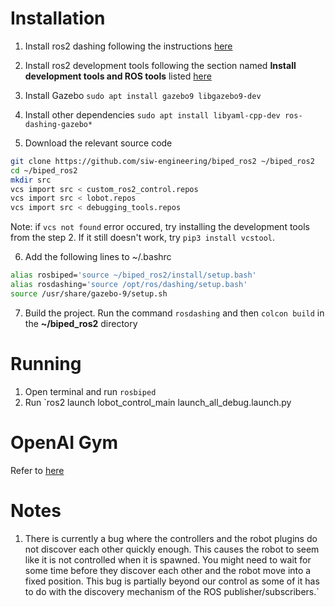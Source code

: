 # Installation
1. Install ros2 dashing following the instructions [here](https://index.ros.org//doc/ros2/Installation/Dashing/Linux-Install-Debians/)

2. Install ros2 development tools following the section named **Install development tools and ROS tools** listed [here](https://index.ros.org/doc/ros2/Installation/Dashing/Linux-Development-Setup/)

3. Install Gazebo
`sudo apt install gazebo9 libgazebo9-dev`

4. Install other dependencies 
`sudo apt install libyaml-cpp-dev ros-dashing-gazebo*`
5. Download the relevant source code
```bash
git clone https://github.com/siw-engineering/biped_ros2 ~/biped_ros2
cd ~/biped_ros2
mkdir src
vcs import src < custom_ros2_control.repos
vcs import src < lobot.repos
vcs import src < debugging_tools.repos
```
Note: if `vcs not found` error occured, try installing the development tools from the step 2. If it still doesn't work, try `pip3 install vcstool`.

6. Add the following lines to ~/.bashrc
```bash
alias rosbiped='source ~/biped_ros2/install/setup.bash'
alias rosdashing='source /opt/ros/dashing/setup.bash'
source /usr/share/gazebo-9/setup.sh
```
7. Build the project. Run the command `rosdashing` and then `colcon build` in the **~/biped_ros2** directory

# Running
1. Open terminal and run `rosbiped`
2. Run `ros2 launch lobot_control_main launch_all_debug.launch.py

# OpenAI Gym
Refer to [here](https://github.com/pohzhiee/biped_gym)

# Notes
1. There is currently a bug where the controllers and the robot plugins do not discover each other quickly enough. This causes the robot to seem like it is not controlled when it is spawned. You might need to wait for some time before they discover each other and the robot move into a fixed position. This bug is partially beyond our control as some of it has to do with the discovery mechanism of the ROS publisher/subscribers.`
